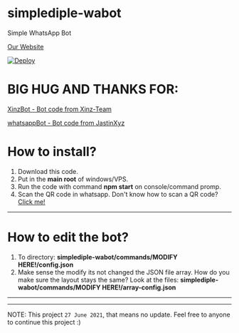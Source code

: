 # simplediple-wabot

Simple WhatsApp Bot

[Our Website](https://rocistudios.xyz)

[![Deploy](https://www.herokucdn.com/deploy/button.svg)](https://heroku.com/deploy?template=https://github.com/ThisIsHai/simplediple-wabot/)

# BIG HUG AND THANKS FOR:
[XinzBot - Bot code from Xinz-Team](https://github.com/Xinz-Team/XinzBot)

[whatsappBot - Bot code from JastinXyz](https://github.com/JastinXyz/whatsappBot)

# How to install?

1. Download this code.
2. Put in the **main root** of windows/VPS.
3. Run the code with command **npm start** on console/command promp.
4. Scan the QR code in whatsapp. Don't know how to scan a QR code? [Click me!](https://faq.whatsapp.com/web/download-and-installation/how-to-log-in-or-out)

---------

# How to edit the bot?

1. To directory: **simplediple-wabot/commands/MODIFY HERE!/config.json**
2. Make sense the modify its not changed the JSON file array. How do you make sure the layout stays the same? Look at the files: **simplediple-wabot/commands/MODIFY HERE!/array-config.json**

---------



---------

NOTE: This project `27 June 2021`, that means no update. Feel free to anyone to continue this project :)
